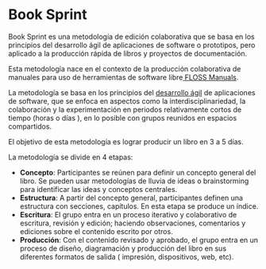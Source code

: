 # Book Sprint

Book Sprint es una metodología de edición colaborativa que se basa en los principios del desarrollo ágil de aplicaciones de software o prototipos, pero aplicado a la producción rápida de libros y proyectos de documentación.

Esta metodología nace en el contexto de la producción colaborativa de manuales para uso de herramientas de software libre[ FLOSS Manuals](https://flossmanuals.net/).

La metodología se basa en los principios del [desarrollo ágil](https://www.agilealliance.org/agile101/) de aplicaciones de software, que se enfoca en aspectos como la interdisciplinariedad, la colaboración y la experimentación en periodos relativamente cortos de tiempo \(horas o días \), en lo posible con grupos reunidos en espacios compartidos.

El objetivo de esta metodología es lograr producir un libro en 3 a 5 días.

La metodología se divide en 4 etapas:

* **Concepto**: Participantes se reúnen para definir un concepto general del libro. Se pueden usar metodologías de lluvia de ideas o brainstorming para identificar las ideas y conceptos centrales.
* **Estructura**: A partir del concepto general, participantes definen una estructura con secciones, capítulos. En esta etapa se produce un índice.
* **Escritura**: El grupo entra en un proceso iterativo y colaborativo de escritura, revisión y edición; haciendo observaciones, comentarios y ediciones sobre el contenido escrito por otros.
* **Producción**: Con el contenido revisado y aprobado, el grupo entra en un proceso de diseño, diagramación y producción del libro en sus diferentes formatos de salida \( impresión, dispositivos, web, etc\).



